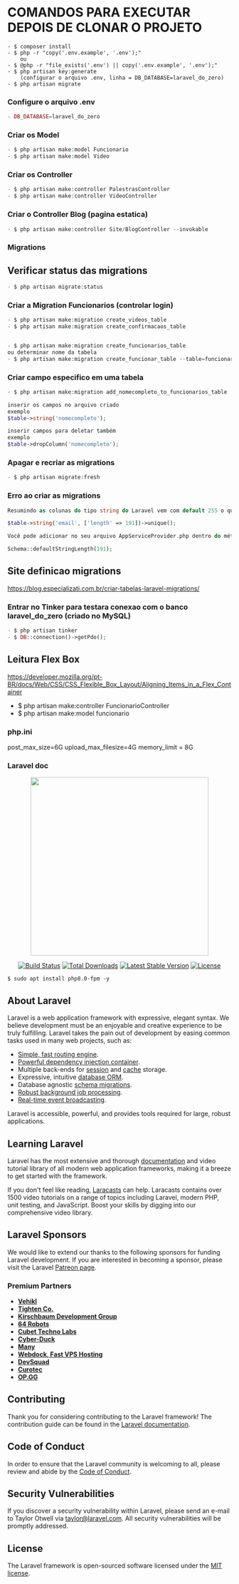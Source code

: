 # COMANDOS PARA EXECUTAR DEPOIS DE CLONAR O PROJETO

```shell
- $ composer install
- $ php -r "copy('.env.example', '.env');"
	ou
- $ @php -r "file_exists('.env') || copy('.env.example', '.env');"
- $ php artisan key:generate
    (configurar o arquivo .env, linha = DB_DATABASE=laravel_do_zero)
- $ php artisan migrate
```

### Configure o arquivo .env

```php
- DB_DATABASE=laravel_do_zero
```

### Criar os Model

```php
- $ php artisan make:model Funcionario
- $ php artisan make:model Video
```

### Criar os Controller

```php
- $ php artisan make:controller PalestrasController
- $ php artisan make:controller VideoController
```

### Criar o Controller Blog (pagina estatica)

```php
- $ php artisan make:controller Site/BlogController --invokable
```

### Migrations

## Verificar status das migrations

```php
- $ php artisan migrate:status
```

### Criar a Migration Funcionarios (controlar login)

```php
- $ php artisan make:migration create_videos_table
- $ php artisan make:migration create_confirmacaos_table


- $ php artisan make:migration create_funcionarios_table
ou determinar nome da tabela
- $ php artisan make:migration create_funcionar_table --table=funcionarios
```

### Criar campo especifico em uma tabela

```php
- $ php artisan make:migration add_nomecompleto_to_funcionarios_table

inserir os campos no arquivo criado
exemplo
$table->string('nomecompleto');

inserir campos para deletar também
exemplo
$table->dropColumn('nomecompleto');
```

### Apagar e recriar as migrations

```php
- $ php artisan migrate:fresh
```

### Erro ao criar as migrations

```php
Resumindo as colunas do tipo string do Laravel vem com default 255 o que faz com que o tamanho exceda ao tamnho maxímo para o indíce, vá até sua migration e troque o lenght do campo com chave unique para 191 ou para o tamanho que preferir, por exemplo:

$table->string('email', ['length' => 191])->unique();

Você pode adicionar no seu arquivo AppServiceProvider.php dentro do método boot() a seguinte instrução para seu campo string ficar default e não precisar declarar em toda migration o tamanho do campo string:

Schema::defaultStringLength(191);
```

## Site definicao migrations

https://blog.especializati.com.br/criar-tabelas-laravel-migrations/

### Entrar no Tinker para testara conexao com o banco laravel_do_zero (criado no MySQL)

```php
- $ php artisan tinker
- $ DB::connection()->getPdo();
```

## Leitura Flex Box

https://developer.mozilla.org/pt-BR/docs/Web/CSS/CSS_Flexible_Box_Layout/Aligning_Items_in_a_Flex_Container

-   $ php artisan make:controller FuncionarioController
-   $ php artisan make:model funcionario


### php.ini
post_max_size=6G
upload_max_filesize=4G
memory_limit = 8G



### Laravel doc

<p align="center"><a href="https://laravel.com" target="_blank"><img src="https://raw.githubusercontent.com/laravel/art/master/logo-lockup/5%20SVG/2%20CMYK/1%20Full%20Color/laravel-logolockup-cmyk-red.svg" width="400"></a></p>

<p align="center">
<a href="https://travis-ci.org/laravel/framework"><img src="https://travis-ci.org/laravel/framework.svg" alt="Build Status"></a>
<a href="https://packagist.org/packages/laravel/framework"><img src="https://img.shields.io/packagist/dt/laravel/framework" alt="Total Downloads"></a>
<a href="https://packagist.org/packages/laravel/framework"><img src="https://img.shields.io/packagist/v/laravel/framework" alt="Latest Stable Version"></a>
<a href="https://packagist.org/packages/laravel/framework"><img src="https://img.shields.io/packagist/l/laravel/framework" alt="License"></a>
</p>

```shell
$ sudo apt install php8.0-fpm -y
```

## About Laravel

Laravel is a web application framework with expressive, elegant syntax. We believe development must be an enjoyable and creative experience to be truly fulfilling. Laravel takes the pain out of development by easing common tasks used in many web projects, such as:

-   [Simple, fast routing engine](https://laravel.com/docs/routing).
-   [Powerful dependency injection container](https://laravel.com/docs/container).
-   Multiple back-ends for [session](https://laravel.com/docs/session) and [cache](https://laravel.com/docs/cache) storage.
-   Expressive, intuitive [database ORM](https://laravel.com/docs/eloquent).
-   Database agnostic [schema migrations](https://laravel.com/docs/migrations).
-   [Robust background job processing](https://laravel.com/docs/queues).
-   [Real-time event broadcasting](https://laravel.com/docs/broadcasting).

Laravel is accessible, powerful, and provides tools required for large, robust applications.

## Learning Laravel

Laravel has the most extensive and thorough [documentation](https://laravel.com/docs) and video tutorial library of all modern web application frameworks, making it a breeze to get started with the framework.

If you don't feel like reading, [Laracasts](https://laracasts.com) can help. Laracasts contains over 1500 video tutorials on a range of topics including Laravel, modern PHP, unit testing, and JavaScript. Boost your skills by digging into our comprehensive video library.

## Laravel Sponsors

We would like to extend our thanks to the following sponsors for funding Laravel development. If you are interested in becoming a sponsor, please visit the Laravel [Patreon page](https://patreon.com/taylorotwell).

### Premium Partners

-   **[Vehikl](https://vehikl.com/)**
-   **[Tighten Co.](https://tighten.co)**
-   **[Kirschbaum Development Group](https://kirschbaumdevelopment.com)**
-   **[64 Robots](https://64robots.com)**
-   **[Cubet Techno Labs](https://cubettech.com)**
-   **[Cyber-Duck](https://cyber-duck.co.uk)**
-   **[Many](https://www.many.co.uk)**
-   **[Webdock, Fast VPS Hosting](https://www.webdock.io/en)**
-   **[DevSquad](https://devsquad.com)**
-   **[Curotec](https://www.curotec.com/)**
-   **[OP.GG](https://op.gg)**

## Contributing

Thank you for considering contributing to the Laravel framework! The contribution guide can be found in the [Laravel documentation](https://laravel.com/docs/contributions).

## Code of Conduct

In order to ensure that the Laravel community is welcoming to all, please review and abide by the [Code of Conduct](https://laravel.com/docs/contributions#code-of-conduct).

## Security Vulnerabilities

If you discover a security vulnerability within Laravel, please send an e-mail to Taylor Otwell via [taylor@laravel.com](mailto:taylor@laravel.com). All security vulnerabilities will be promptly addressed.

## License

The Laravel framework is open-sourced software licensed under the [MIT license](https://opensource.org/licenses/MIT).

```

```
